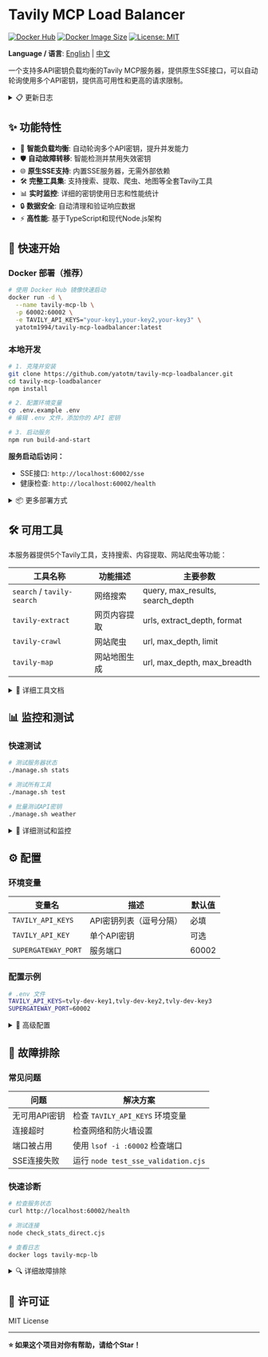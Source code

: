 # Tavily MCP Load Balancer

[![Docker Hub](https://img.shields.io/docker/pulls/yatotm1994/tavily-mcp-loadbalancer?style=flat-square)](https://hub.docker.com/r/yatotm1994/tavily-mcp-loadbalancer)
[![Docker Image Size](https://img.shields.io/docker/image-size/yatotm1994/tavily-mcp-loadbalancer?style=flat-square)](https://hub.docker.com/r/yatotm1994/tavily-mcp-loadbalancer)
[![License: MIT](https://img.shields.io/badge/License-MIT-yellow.svg)](https://opensource.org/licenses/MIT)

**Language / 语言**: [English](./README_EN.md) | [中文](./README.md)

一个支持多API密钥负载均衡的Tavily MCP服务器，提供原生SSE接口，可以自动轮询使用多个API密钥，提供高可用性和更高的请求限制。

<details>
<summary>📋 更新日志</summary>

### v2.0.0 (2025-08-12)
- 🔄 **架构重构**: 从supergateway依赖改为原生SSE实现
- 🛠️ **工具更新**: 同步最新Tavily MCP工具集，新增tavily-crawl和tavily-map
- 📊 **监控增强**: 添加详细的API密钥使用日志和轮询状态
- 🔒 **安全改进**: 增强响应数据清理和字符编码处理
- 📝 **文档重写**: 完全重写README，优化项目结构

### v1.0.0 (2025-08-05)
- 🚀 **初始版本**: 基于supergateway的Tavily MCP负载均衡器
- 🔄 **负载均衡**: 实现多API密钥轮询机制
- 🛡️ **故障转移**: 自动禁用失效密钥功能

</details>

## ✨ 功能特性

- 🔄 **智能负载均衡**: 自动轮询多个API密钥，提升并发能力
- 🛡️ **自动故障转移**: 智能检测并禁用失效密钥
- 🌐 **原生SSE支持**: 内置SSE服务器，无需外部依赖
- 🛠️ **完整工具集**: 支持搜索、提取、爬虫、地图等全套Tavily工具
- 📊 **实时监控**: 详细的密钥使用日志和性能统计
- 🔒 **数据安全**: 自动清理和验证响应数据
- ⚡ **高性能**: 基于TypeScript和现代Node.js架构

## 🚀 快速开始

### Docker 部署（推荐）

```bash
# 使用 Docker Hub 镜像快速启动
docker run -d \
  --name tavily-mcp-lb \
  -p 60002:60002 \
  -e TAVILY_API_KEYS="your-key1,your-key2,your-key3" \
  yatotm1994/tavily-mcp-loadbalancer:latest
```

### 本地开发

```bash
# 1. 克隆并安装
git clone https://github.com/yatotm/tavily-mcp-loadbalancer.git
cd tavily-mcp-loadbalancer
npm install

# 2. 配置环境变量
cp .env.example .env
# 编辑 .env 文件，添加你的 API 密钥

# 3. 启动服务
npm run build-and-start
```

**服务启动后访问：**
- SSE接口: `http://localhost:60002/sse`
- 健康检查: `http://localhost:60002/health`

<details>
<summary>📦 更多部署方式</summary>

#### Docker Compose 部署

```bash
# 1. 克隆项目
git clone https://github.com/yatotm/tavily-mcp-loadbalancer.git
cd tavily-mcp-loadbalancer

# 2. 配置环境变量
cp .env.example .env
# 编辑 .env 文件

# 3. 启动服务
docker-compose up -d

# 4. 查看日志
docker-compose logs -f
```

#### 自定义 Docker 构建

```bash
# 构建镜像
docker build -t tavily-mcp-loadbalancer .

# 运行容器
docker run -d \
  --name tavily-mcp-lb \
  -p 60002:60002 \
  -e TAVILY_API_KEYS="your-key1,your-key2,your-key3" \
  tavily-mcp-loadbalancer
```

#### 开发模式

```bash
# 开发模式运行（热重载）
npm run dev

# 分步执行
npm run build
npm run start-gateway

# 使用脚本启动
./start.sh
```

</details>



## 🛠️ 可用工具

本服务器提供5个Tavily工具，支持搜索、内容提取、网站爬虫等功能：

| 工具名称 | 功能描述 | 主要参数 |
|---------|---------|---------|
| `search` / `tavily-search` | 网络搜索 | query, max_results, search_depth |
| `tavily-extract` | 网页内容提取 | urls, extract_depth, format |
| `tavily-crawl` | 网站爬虫 | url, max_depth, limit |
| `tavily-map` | 网站地图生成 | url, max_depth, max_breadth |

<details>
<summary>📖 详细工具文档</summary>

### 接口说明

**SSE接口**: `http://localhost:60002/sse`
**消息接口**: `http://localhost:60002/message`
**健康检查**: `http://localhost:60002/health`

### 工具参数详解

#### 1. search / tavily-search - 网络搜索
```json
{
  "name": "search",
  "arguments": {
    "query": "OpenAI GPT-4",
    "search_depth": "basic",
    "topic": "general",
    "max_results": 10,
    "start_date": "2024-01-01",
    "end_date": "2024-12-31",
    "country": "US",
    "include_favicon": false
  }
}
```

#### 2. tavily-extract - 网页内容提取
```json
{
  "name": "tavily-extract",
  "arguments": {
    "urls": ["https://example.com/article"],
    "extract_depth": "basic",
    "format": "markdown",
    "include_favicon": false
  }
}
```

#### 3. tavily-crawl - 网站爬虫
```json
{
  "name": "tavily-crawl",
  "arguments": {
    "url": "https://example.com",
    "max_depth": 2,
    "max_breadth": 20,
    "limit": 50,
    "instructions": "Focus on technical content",
    "select_paths": ["/docs", "/api"],
    "select_domains": ["example.com"],
    "allow_external": false,
    "categories": ["technology"],
    "extract_depth": "basic",
    "format": "markdown",
    "include_favicon": false
  }
}
```

#### 4. tavily-map - 网站地图生成
```json
{
  "name": "tavily-map",
  "arguments": {
    "url": "https://example.com",
    "max_depth": 1,
    "max_breadth": 20,
    "limit": 50,
    "instructions": "Map the main structure",
    "select_paths": ["/"],
    "select_domains": ["example.com"],
    "allow_external": false,
    "categories": ["general"]
  }
}
```

### 直接MCP使用

```bash
# 直接使用MCP协议（stdio）
node dist/index.js
```

</details>

## 📊 监控和测试

### 快速测试

```bash
# 测试服务器状态
./manage.sh stats

# 测试所有工具
./manage.sh test

# 批量测试API密钥
./manage.sh weather
```

<details>
<summary>🔧 详细测试和监控</summary>

### 管理脚本

```bash
# 测试服务器连接状态
./manage.sh stats

# 测试所有工具功能
./manage.sh test

# 批量测试天气搜索（测试所有API密钥）
./manage.sh weather

# 显示帮助信息
./manage.sh help
```

### Node.js 测试脚本

```bash
# 测试服务器连接
node check_stats_direct.cjs

# 运行工具测试
node test_tools_direct.cjs

# 批量天气搜索测试
node test_weather_search.cjs

# 测试SSE连接和数据安全性
node test_sse_validation.cjs
```

### 监控输出示例

#### 服务器状态检查
```
✅ 连接成功
📊 Tavily MCP 负载均衡器状态:
✅ 搜索功能正常
搜索结果长度: 2847 字符
```

#### API密钥轮询日志
```
[INFO] Using API key: tvly-dev-T... (Key 1/10)
[INFO] API key tvly-dev-T... request successful
[INFO] Using API key: tvly-dev-Y... (Key 2/10)
[INFO] API key tvly-dev-Y... request successful
```

</details>



## ⚙️ 配置

### 环境变量

| 变量名 | 描述 | 默认值 |
|--------|------|---------|
| `TAVILY_API_KEYS` | API密钥列表（逗号分隔） | 必填 |
| `TAVILY_API_KEY` | 单个API密钥 | 可选 |
| `SUPERGATEWAY_PORT` | 服务端口 | 60002 |

### 配置示例

```bash
# .env 文件
TAVILY_API_KEYS=tvly-dev-key1,tvly-dev-key2,tvly-dev-key3
SUPERGATEWAY_PORT=60002
```

<details>
<summary>🔧 高级配置</summary>

### Docker 环境变量

```bash
# Docker 运行时设置
docker run -e "TAVILY_API_KEYS=key1,key2,key3" \
           -e "SUPERGATEWAY_PORT=60002" \
           yatotm1994/tavily-mcp-loadbalancer:latest
```

### 开发环境配置

```bash
# 开发环境变量
export TAVILY_API_KEYS="tvly-dev-key1,tvly-dev-key2"
export SUPERGATEWAY_PORT=60002

# 或使用 .env 文件
cp .env.example .env
# 编辑 .env 文件
```

### SSE连接测试

验证SSE连接和数据安全性：

```bash
# 运行SSE连接测试
node test_sse_validation.cjs
```

测试内容：
- ✅ SSE连接建立和会话管理
- ✅ JSON-RPC消息发送和接收
- ✅ 响应数据安全性验证
- ✅ 控制字符和特殊字符处理
- ✅ 大数据响应处理
- ✅ 错误处理和日志记录

</details>





## 🔧 故障排除

### 常见问题

| 问题 | 解决方案 |
|------|---------|
| 无可用API密钥 | 检查 `TAVILY_API_KEYS` 环境变量 |
| 连接超时 | 检查网络和防火墙设置 |
| 端口被占用 | 使用 `lsof -i :60002` 检查端口 |
| SSE连接失败 | 运行 `node test_sse_validation.cjs` |

### 快速诊断

```bash
# 检查服务状态
curl http://localhost:60002/health

# 测试连接
node check_stats_direct.cjs

# 查看日志
docker logs tavily-mcp-lb
```

<details>
<summary>🔍 详细故障排除</summary>

### 本地运行问题

1. **No available API keys**
   - 检查环境变量：`echo $TAVILY_API_KEYS`
   - 确保密钥格式正确（以`tvly-`开头）
   - 使用 `node check_stats_direct.cjs` 测试连接

2. **API密钥错误或被禁用**
   - 查看服务器日志中的错误信息
   - 使用 `./manage.sh weather` 批量测试所有密钥
   - 检查密钥配额是否用完

3. **连接超时或网络问题**
   - 检查网络连接和防火墙设置
   - 确认Tavily API服务是否正常
   - 尝试减少并发请求数量

4. **SSE连接问题**
   - 使用 `node test_sse_validation.cjs` 测试SSE连接
   - 检查端口60002是否被占用：`lsof -i :60002`
   - 确认服务器已正常启动

### Docker 相关问题

| 问题 | 解决方案 |
|------|---------|
| 构建失败 | `docker system prune -f` 清理缓存 |
| 容器启动失败 | `docker logs tavily-mcp-lb` 查看日志 |
| 环境变量无效 | 检查 `.env` 文件格式 |
| 健康检查失败 | `curl http://localhost:60002/health` |

### Docker 调试命令

```bash
# 查看容器日志
docker logs -f tavily-mcp-lb

# 进入容器调试
docker exec -it tavily-mcp-lb sh

# 检查环境变量
docker exec tavily-mcp-lb env | grep TAVILY
```

</details>





## 📄 许可证

MIT License

---

**⭐ 如果这个项目对你有帮助，请给个Star！**